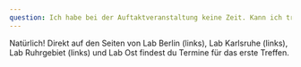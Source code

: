 ```yaml
---
question: Ich habe bei der Auftaktveranstaltung keine Zeit. Kann ich trotzdem am Lab teilnehmen?
---
```


Natürlich! Direkt auf den Seiten von Lab Berlin (links), Lab Karlsruhe (links), Lab Ruhrgebiet (links) und Lab Ost findest du Termine für das erste Treffen.
